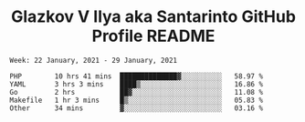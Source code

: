 <h1 align="center">Glazkov V Ilya aka Santarinto GitHub Profile README</h1>

<!--START_SECTION:waka-->
```text
Week: 22 January, 2021 - 29 January, 2021

PHP        10 hrs 41 mins  ██████████████▓░░░░░░░░░░   58.97 % 
YAML       3 hrs 3 mins    ████▒░░░░░░░░░░░░░░░░░░░░   16.86 % 
Go         2 hrs           ██▓░░░░░░░░░░░░░░░░░░░░░░   11.08 % 
Makefile   1 hr 3 mins     █▒░░░░░░░░░░░░░░░░░░░░░░░   05.83 % 
Other      34 mins         ▓░░░░░░░░░░░░░░░░░░░░░░░░   03.16 % 
```
<!--END_SECTION:waka-->